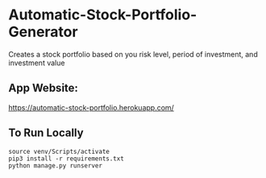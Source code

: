 # Automatic-Stock-Portfolio-Generator
Creates a stock portfolio based on you risk level, period of investment, and investment value


## App Website: 
https://automatic-stock-portfolio.herokuapp.com/


## To Run Locally

```
source venv/Scripts/activate
pip3 install -r requirements.txt
python manage.py runserver
```